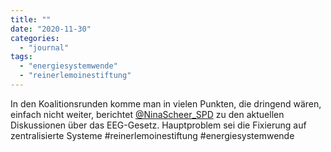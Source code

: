 ```yaml
---
title: ""
date: "2020-11-30"
categories: 
  - "journal"
tags: 
  - "energiesystemwende"
  - "reinerlemoinestiftung"
---
```


In den Koalitionsrunden komme man in vielen Punkten, die dringend wären, einfach nicht weiter, berichtet [@NinaScheer\_SPD](https://twitter.com/NinaScheer_SPD "Nina Scheer / Twitter") zu den aktuellen Diskussionen über das EEG-Gesetz. Hauptproblem sei die Fixierung auf zentralisierte Systeme #reinerlemoinestiftung #energiesystemwende
